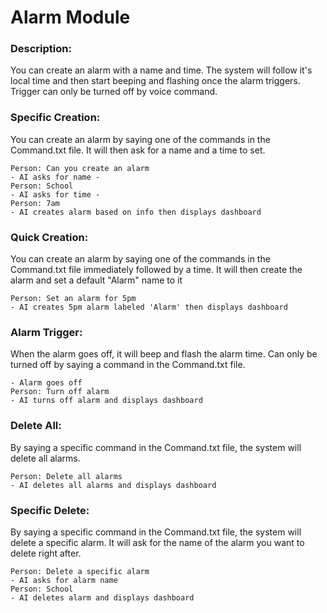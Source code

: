 # Alarm Module

### Description:
You can create an alarm with a name and time. The system will follow it's local time and then start beeping and flashing once the alarm triggers.
Trigger can only be turned off by voice command.
### Specific Creation:
You can create an alarm by saying one of the commands in the Command.txt file. It will then ask for a name and a time to set.
```
Person: Can you create an alarm
- AI asks for name -
Person: School
- AI asks for time -
Person: 7am
- AI creates alarm based on info then displays dashboard
```
### Quick Creation:
You can create an alarm by saying one of the commands in the Command.txt file immediately followed by a time. It will then create the alarm and set a default "Alarm" name to it
```
Person: Set an alarm for 5pm
- AI creates 5pm alarm labeled 'Alarm' then displays dashboard
```
### Alarm Trigger:
When the alarm goes off, it will beep and flash the alarm time. Can only be turned off by saying a command in the Command.txt file.
```
- Alarm goes off
Person: Turn off alarm
- AI turns off alarm and displays dashboard
```
### Delete All:
By saying a specific command in the Command.txt file, the system will delete all alarms.
```
Person: Delete all alarms
- AI deletes all alarms and displays dashboard
```

### Specific Delete:
By saying a specific command in the Command.txt file, the system will delete a specific alarm. It will ask for the name of the alarm you want to delete right after.
```
Person: Delete a specific alarm
- AI asks for alarm name
Person: School
- AI deletes alarm and displays dashboard
```
